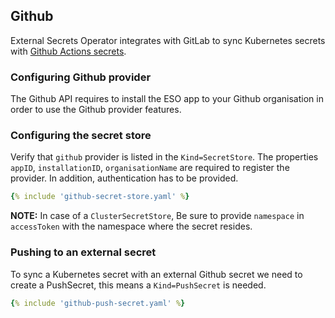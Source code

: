 ## Github

External Secrets Operator integrates with GitLab to sync Kubernetes secrets with [Github Actions secrets](https://docs.github.com/en/actions/security-guides/using-secrets-in-github-actions).

### Configuring Github provider

The Github API requires to install the ESO app to your Github organisation in order to use the Github provider features.

### Configuring the secret store

Verify that `github` provider is listed in the `Kind=SecretStore`. The properties `appID`, `installationID`, `organisationName` are required to register the provider. In addition, authentication has to be provided.

```yaml
{% include 'github-secret-store.yaml' %}
```

**NOTE:** In case of a `ClusterSecretStore`, Be sure to provide `namespace` in `accessToken` with the namespace where the secret resides.

### Pushing to an external secret

To sync a Kubernetes secret with an external Github secret we need to create a PushSecret, this means a `Kind=PushSecret` is needed.

```yaml
{% include 'github-push-secret.yaml' %}
```
